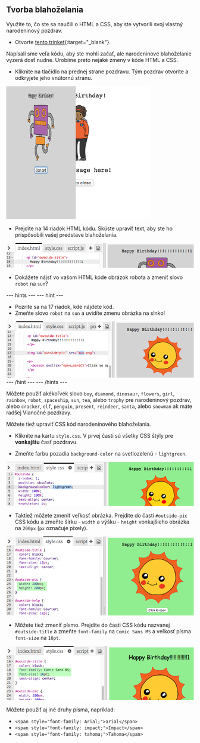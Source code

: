 ## Tvorba blahoželania

Využite to, čo ste sa naučili o HTML a CSS, aby ste vytvorili svoj vlastný narodeninový pozdrav.

+ Otvorte [tento trinket](http://jumpto.cc/web-card){:target="_blank"}.

Napísali sme veľa kódu, aby ste mohli začať, ale narodeninové blahoželanie vyzerá dosť nudne. Urobíme preto nejaké zmeny v kóde HTML a CSS.

+ Kliknite na tlačidlo na prednej strane pozdravu. Tým pozdrav otvoríte a odkryjete jeho vnútornú stranu.

![snímka obrazovky](images/birthday-click.png)

+ Prejdite na 14 riadok HTML kódu. Skúste upraviť text, aby ste ho prispôsobili vašej predstave blahoželania.

![snímka obrazovky](images/birthday-card-html.png)

+ Dokážete nájsť vo vašom HTML kóde obrázok robota a zmeniť slovo `robot` na `sun`?

\--- hints \--- \--- hint \---

+ Pozrite sa na 17 riadok, kde nájdete kód.
+ Zmeňte slovo `robot` na `sun` a uvidíte zmenu obrázka na slnko!

![snímka obrazovky](images/birthday-card-sun.png) \--- /hint \--- \--- /hints \---

Môžete použiť akékoľvek slovo `boy`, `diamond`, `dinosaur`, `flowers`, `girl`, `rainbow`, `robot`, `spaceship`, `sun`, `tea`, alebo `trophy` pre narodeninový pozdrav, alebo `cracker`, `elf`, `penguin`, `present`, `reindeer`, `santa`, alebo `snowman` ak máte radšej Vianočné pozdravy.

Môžete tiež upraviť CSS kód narodeninového blahoželania.

+ Kliknite na kartu `style.css`. V prvej časti sú všetky CSS štýly pre **vonkajšiu** časť pozdravu.

+ Zmeňte farbu pozadia `background-color` na svetlozelenú - `lightgreen`.

![snímka obrazovky](images/birthday-card-outside.png)

+ Taktiež môžete zmeniť veľkosť obrázka. Prejdite do časti `#outside-pic` CSS kódu a zmeňte šírku - `width` a výšku - `height` vonkajšieho obrázka na `200px` (`px` označuje pixely).

![snímka obrazovky](images/birthday-card-size.png)

+ Môžete tiež zmeniť písmo. Prejdite do časti CSS kódu nazvanej `#outside-title` a zmeňte `font-family` na `Comic Sans MS` a veľkosť písma `font-size` na `16pt`.

![snímka obrazovky](images/birthday-card-font.png)

Môžete použiť aj iné druhy písma, napríklad:

+ `<span style="font-family: Arial;">arial</span>`
+ `<span style="font-family: impact;">Impact</span>`
+ `<span style="font-family: tahoma;">Tahoma</span>`